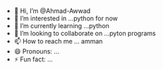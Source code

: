 - 👋 Hi, I’m @Ahmad-Awwad
- 👀 I’m interested in ...python for now
- 🌱 I’m currently learning ...python
- 💞️ I’m looking to collaborate on ...pyton programs
- 📫 How to reach me ... amman
- 😄 Pronouns: ...
- ⚡ Fun fact: ...

<!---
Ahmad-Awwad/Ahmad-Awwad is a ✨ special ✨ repository because its `README.md` (this file) appears on your GitHub profile.
You can click the Preview link to take a look at your changes.
--->
